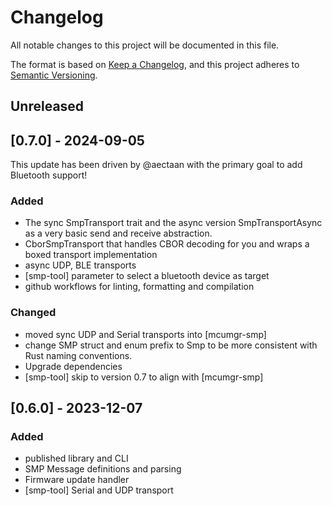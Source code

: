 # Changelog

All notable changes to this project will be documented in this file.

The format is based on [Keep a Changelog](https://keepachangelog.com/en/1.1.0/),
and this project adheres to [Semantic Versioning](https://semver.org/spec/v2.0.0.html).

## Unreleased

## [0.7.0] - 2024-09-05

This update has been driven by @aectaan with the primary
goal to add Bluetooth support!

### Added

- The sync SmpTransport trait and the async version SmpTransportAsync
  as a very basic send and receive abstraction.
- CborSmpTransport that handles CBOR decoding for you and wraps a boxed transport implementation
- async UDP, BLE transports
- [smp-tool] parameter to select a bluetooth device as target
- github workflows for linting, formatting and compilation

### Changed

- moved sync UDP and Serial transports into [mcumgr-smp]
- change SMP struct and enum prefix to Smp to be more consistent
  with Rust naming conventions.
- Upgrade dependencies
- [smp-tool] skip to version 0.7 to align with [mcumgr-smp]

## [0.6.0] - 2023-12-07

### Added

- published library and CLI
- SMP Message definitions and parsing
- Firmware update handler
- [smp-tool] Serial and UDP transport
